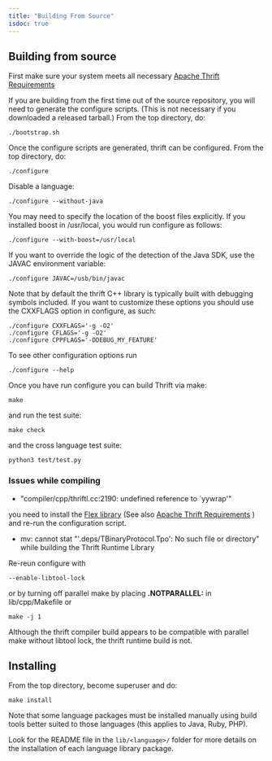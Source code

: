 ```yaml
---
title: "Building From Source"
isdoc: true
---
```


## Building from source
First make sure your system meets all necessary [Apache Thrift Requirements](/docs/install)

If you are building from the first time out of the source repository, you will need to generate the configure scripts.  (This is not necessary if you downloaded a released tarball.)  From the top directory, do:

    ./bootstrap.sh

Once the configure scripts are generated, thrift can be configured.
From the top directory, do:

    ./configure

Disable a language:

    ./configure --without-java

You may need to specify the location of the boost files explicitly. If you installed boost in /usr/local, you would run configure as follows:

    ./configure --with-boost=/usr/local

If you want to override the logic of the detection of the Java SDK, use the JAVAC environment variable:

    ./configure JAVAC=/usb/bin/javac

Note that by default the thrift C++ library is typically built with debugging symbols included. If you want to customize these options you should use the CXXFLAGS option in configure, as such:

    ./configure CXXFLAGS='-g -O2'
    ./configure CFLAGS='-g -O2'
    ./configure CPPFLAGS='-DDEBUG_MY_FEATURE'

To see other configuration options run

    ./configure --help

Once you have run configure you can build Thrift via make:

    make

and run the test suite:

    make check

and the cross language test suite:

    python3 test/test.py

### Issues while compiling

* "compiler/cpp/thriftl.cc:2190: undefined reference to `yywrap'"

you need to install the [Flex library](https://github.com/westes/flex) (See also [Apache Thrift Requirements](/docs/install) ) and re-run the configuration script.

* mv: cannot stat "'.deps/TBinaryProtocol.Tpo': No such file or directory" while building the Thrift Runtime Library

Re-reun configure with

    --enable-libtool-lock

or by turning off parallel make by placing **.NOTPARALLEL:** in lib/cpp/Makefile or

    make -j 1

Although the thrift compiler build appears to be compatible with parallel make without libtool lock, the thrift runtime build is not.

## Installing

From the top directory, become superuser and do:

    make install

Note that some language packages must be installed manually using build tools
better suited to those languages (this applies to Java, Ruby, PHP).

Look for the README file in the `lib/<language>/` folder for more details on the installation of each language library package.
